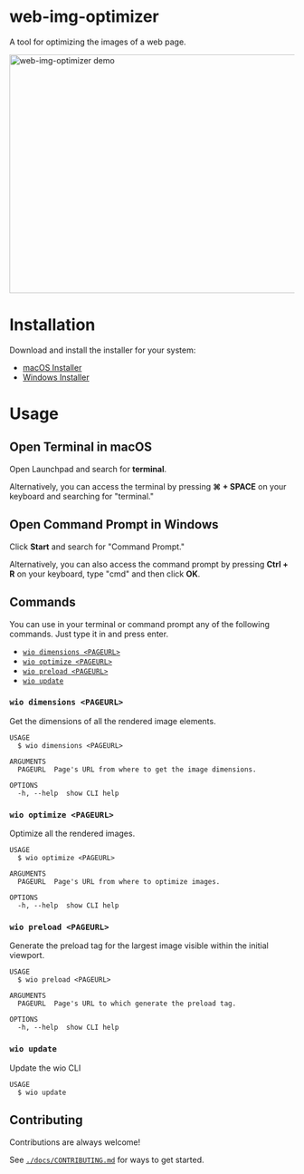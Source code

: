 # web-img-optimizer

A tool for optimizing the images of a web page.

<img alt="web-img-optimizer demo" src="https://user-images.githubusercontent.com/4291707/126013369-f12fb3fc-5207-40d7-8f1d-73f01381f654.gif" width="640" height="421">

# Installation

Download and install the installer for your system:

- [macOS Installer](https://github.com/IGassmann/web-img-optimizer/releases/latest/download/wio-v0.7.0.pkg)
- [Windows Installer](https://github.com/IGassmann/web-img-optimizer/releases/latest/download/wio-v0.7.0-x64.exe)

# Usage

## Open Terminal in macOS

Open Launchpad and search for **terminal**.

Alternatively, you can access the terminal by pressing **⌘ + SPACE** on your keyboard and
searching for
"terminal."

## Open Command Prompt in Windows

Click **Start** and search for "Command Prompt."

Alternatively, you can also access the command prompt by pressing **Ctrl + R** on your keyboard,
type "cmd" and then click **OK**.

## Commands

You can use in your terminal or command prompt any of the following commands. Just type it in and
press enter.

<!-- commands -->

- [`wio dimensions <PAGEURL>`](#wio-dimensions-pageurl)
- [`wio optimize <PAGEURL>`](#wio-optimize-pageurl)
- [`wio preload <PAGEURL>`](#wio-preload-pageurl)
- [`wio update`](#wio-update)

### `wio dimensions <PAGEURL>`

Get the dimensions of all the rendered image elements.

```
USAGE
  $ wio dimensions <PAGEURL>

ARGUMENTS
  PAGEURL  Page's URL from where to get the image dimensions.

OPTIONS
  -h, --help  show CLI help
```

### `wio optimize <PAGEURL>`

Optimize all the rendered images.

```
USAGE
  $ wio optimize <PAGEURL>

ARGUMENTS
  PAGEURL  Page's URL from where to optimize images.

OPTIONS
  -h, --help  show CLI help
```

### `wio preload <PAGEURL>`

Generate the preload tag for the largest image visible within the initial viewport.

```
USAGE
  $ wio preload <PAGEURL>

ARGUMENTS
  PAGEURL  Page's URL to which generate the preload tag.

OPTIONS
  -h, --help  show CLI help
```

### `wio update`

Update the wio CLI

```
USAGE
  $ wio update
```

## Contributing

Contributions are always welcome!

See [`./docs/CONTRIBUTING.md`](./docs/CONTRIBUTING.md) for ways to get started.

